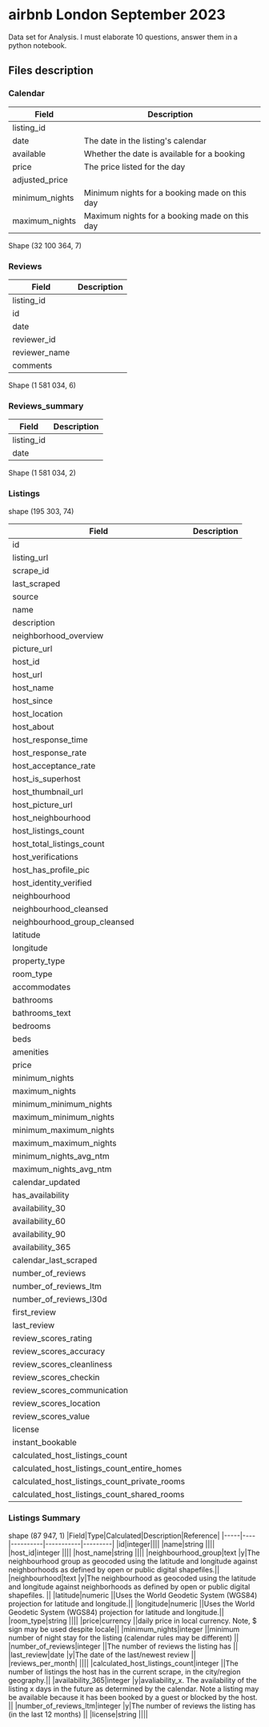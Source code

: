 # airbnb London September 2023
Data set for Analysis. I must elaborate 10 questions, answer them in a python notebook.

## Files description

### Calendar

|Field|Description|
|-----|-----------|
|listing_id| |
|date|The date in the listing's calendar|
|available|Whether the date is available for a booking|
|price|The price listed for the day|
|adjusted_price| |
|minimum_nights|Minimum nights for a booking made on this day |
|maximum_nights|Maximum nights for a booking made on this day |

Shape (32 100 364, 7)
### Reviews

|Field|Description|
|-----|-----------|
|listing_id| |
|id| |
|date| |
|reviewer_id| |
|reviewer_name| |
|comments| |
Shape (1 581 034, 6)

### Reviews_summary

|Field|Description|
|-----|-----------|
|listing_id| |
|date| |

Shape (1 581 034, 2)

### Listings

shape (195 303, 74)

|Field |Description |
|------|------------|
|id| |
|listing_url| |
|scrape_id| |
|last_scraped| |
|source| |
|name| |
|description| |
|neighborhood_overview| |
|picture_url| |
|host_id| |
|host_url| |
|host_name| |
|host_since| |
|host_location| |
|host_about| |
|host_response_time| |
|host_response_rate| |
|host_acceptance_rate| |
|host_is_superhost| |
|host_thumbnail_url| |
|host_picture_url| |
|host_neighbourhood| |
|host_listings_count| |
|host_total_listings_count| |
|host_verifications| |
|host_has_profile_pic| |
|host_identity_verified| |
|neighbourhood| |
|neighbourhood_cleansed| |
|neighbourhood_group_cleansed| |
|latitude| |
|longitude| |
|property_type| |
|room_type| |
|accommodates| |
|bathrooms| |
|bathrooms_text| |
|bedrooms| |
|beds| |
|amenities| |
|price| |
|minimum_nights| |
|maximum_nights| |
|minimum_minimum_nights| |
|maximum_minimum_nights| |
|minimum_maximum_nights| |
|maximum_maximum_nights| |
|minimum_nights_avg_ntm| |
|maximum_nights_avg_ntm| |
|calendar_updated| |
|has_availability| |
|availability_30| |
|availability_60| |
|availability_90| |
|availability_365| |
|calendar_last_scraped| |
|number_of_reviews| |
|number_of_reviews_ltm| |
|number_of_reviews_l30d| |
|first_review| |
|last_review| |
|review_scores_rating| |
|review_scores_accuracy| |
|review_scores_cleanliness| |
|review_scores_checkin| |
|review_scores_communication| |
|review_scores_location| |
|review_scores_value| |
|license| |
|instant_bookable| |
|calculated_host_listings_count| |
|calculated_host_listings_count_entire_homes| |
|calculated_host_listings_count_private_rooms| |
|calculated_host_listings_count_shared_rooms| |



### Listings Summary

shape (87 947, 1)
|Field|Type|Calculated|Description|Reference|
|-----|----|----------|-----------|---------|
|id|integer||||
|name|string ||||
|host_id|integer ||||
|host_name|string ||||
|neighbourhood_group|text |y|The neighbourhood group as geocoded using the latitude and longitude against neighborhoods as defined by open or public digital shapefiles.||
|neighbourhood|text |y|The neighbourhood as geocoded using the latitude and longitude against neighborhoods as defined by open or public digital shapefiles.	||
|latitude|numeric ||Uses the World Geodetic System (WGS84) projection for latitude and longitude.||
|longitude|numeric ||Uses the World Geodetic System (WGS84) projection for latitude and longitude.||
|room_type|string ||||
|price|currency ||daily price in local currency. Note, $ sign may be used despite locale||
|minimum_nights|integer ||minimum number of night stay for the listing (calendar rules may be different)	||
|number_of_reviews|integer ||The number of reviews the listing has	||
|last_review|date |y|The date of the last/newest review	||
|reviews_per_month| ||||
|calculated_host_listings_count|integer ||The number of listings the host has in the current scrape, in the city/region geography.||
|availability_365|integer |y|avaliability_x. The availability of the listing x days in the future as determined by the calendar. Note a listing may be available because it has been booked by a guest or blocked by the host.	||
|number_of_reviews_ltm|integer |y|The number of reviews the listing has (in the last 12 months)	||
|license|string ||||




	
